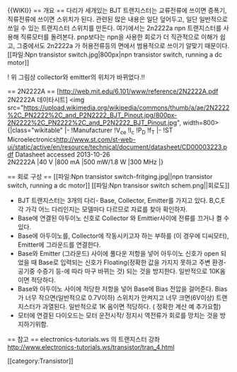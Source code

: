 {{WIKI}}
== 개요 ==
다리가 세개있는 BJT 트랜지스터는 교류전류에 쓰이면 증폭기, 직류전류에 쓰이면 스위치가 된다.
관련된 많은 내용은 일단 덮어두고, 일단 일반적으로 쓰일 수 있는 트랜지스터 스위치를 만든다.
여기에서는 2n2222a npn 트랜지스터를 사용해 직류모터를 돌려본다. pnp보다는 npn을 사용한 회로가 더 직관적으로 이해가 쉽고, 그중에서도 2n2222a 가 허용전류등의 면에서 범용적으로 쓰이기 알맞기 때문이다.
[[파일:Npn transistor switch.jpg|800px|npn transistor switch, running a dc motor]]

! 위 그림상 collector와 emitter의 위치가 바뀌었다.!!

== 2N2222A ==
[http://web.mit.edu/6.101/www/reference/2N2222A.pdf 2N2222A 데이타시트]
<img src="https://upload.wikimedia.org/wikipedia/commons/thumb/a/ae/2N2222%2C_PN2222%2C_and_P2N2222_BJT_Pinout.jpg/800px-2N2222%2C_PN2222%2C_and_P2N2222_BJT_Pinout.jpg", width=800>
{|class="wikitable"
|-
!Manufacturer
!V<sub>ce</sub>
!I<sub>c</sub>
!P<sub>D</sub>
!f<sub>T</sub>
|-
!ST Microelectronics<ref>http://www.st.com/st-web-ui/static/active/en/resource/technical/document/datasheet/CD00003223.pdf Datasheet accessed 2013-10-26</ref><br>2N2222A
|40 V
|800 mA
|500&nbsp;mW/1.8 W
|300&nbsp;MHz
|}

== 회로 구성 ==
[[파일:Npn transistor switch-fritging.jpg||npn transistor switch, running a dc motor]]
[[파일:Npn transisor switch schem.png||회로도]]
* BJT 트랜지스터는 3개의 다리- Base, Collector, Emitter를 가지고 있다. B,C,E 각 가각 어느 다리인지는 모델마다 다르므로 자료를 찾아 확인하자.
* Base에 연결된 아두이노 신호로 Collector 와 Emittier사이에 전류를 끄거나 켤 수 있다.
* Base에 아두이노를, Collector에 작동시키고자 하는 부하를 (이 경우에 디씨모터), Emitter에 그라운드를 연결한다.
* Base와 Emitter (그라운드) 사이에 풀다운 저항을 넣어 아두이노 신호가 open 되었을 때 Base로 입력되는 신호가 Floating(정확한 값을 가지지 못하고 주변 환경-공기중 수증기 등-에 따라 마구 바뀌는 것) 되는 것을 방지한다. 일반적으로 10K옴이면 적당하다.
* Base와 아두이노 사이에 적당한 저항을 넣어 Base에 Bias 전압을 걸어준다. Bias가 너무 작으면(일반적으로 0.7V이하) 스위치가 안켜지고 너무 크면(6V이상) 트랜지스터가 과열된다. 일반적으로 1K 옴이면 적당하다. ( 정확한 계산 예 추가요함)
* 모터에 연결된 다이오드는 모터 운전시작/ 정지시 역전류가 회로를 망치는 것을 방지하기위함.

== 참고 ==
electronics-tutorials.ws 의 트랜지스터 강좌 <ref> http://www.electronics-tutorials.ws/transistor/tran_4.html</ref>

[[category:Transistor]]
